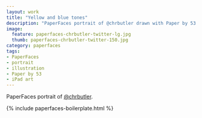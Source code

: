 ```yaml
---
layout: work
title: "Yellow and blue tones"
description: "PaperFaces portrait of @chrbutler drawn with Paper by 53 on an iPad."
image: 
  feature: paperfaces-chrbutler-twitter-lg.jpg
  thumb: paperfaces-chrbutler-twitter-150.jpg
category: paperfaces
tags: 
- PaperFaces
- portrait
- illustration
- Paper by 53
- iPad art
---
```


PaperFaces portrait of [@chrbutler](http://twitter.com/chrbutler).

{% include paperfaces-boilerplate.html %}